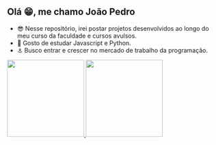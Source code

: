 ## Olá 😁, me chamo João Pedro

- 😎 Nesse repositório, irei postar projetos desenvolvidos ao longo do meu curso da faculdade e cursos avulsos.
- 🍔 Gosto de estudar Javascript e Python.
- ⚓ Busco entrar e crescer no mercado de trabalho da programação.

 <div>
   <a href="https://github.com/Projetos_estudo">
   <img height="180em" src="https://github-readme-stats.vercel.app/api?username=jpsbat&show_icons=true&theme=dracula&include_all_commits=true&count_private=true"/>
   <img height="180em" src="https://github-readme-stats.vercel.app/api/top-langs/?username=jpsbat&layout=compact&langs_count=6&theme=tokyonight"/>
</div>
    
<br>
